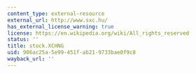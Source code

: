 ```yaml
---
content_type: external-resource
external_url: http://www.sxc.hu/
has_external_license_warning: true
license: https://en.wikipedia.org/wiki/All_rights_reserved
status: ''
title: stock.XCHNG
uid: 906ac25a-5e99-451f-ab21-9733bae0f9c8
wayback_url: ''
---
```

